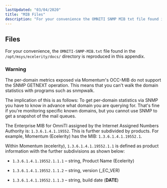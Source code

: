 ```yaml
---
lastUpdated: "03/04/2020"
title: "MIB Files"
description: "For your convenience the OMNITI SNMP MIB txt file found in the opt msys ecelerity docs directory is reproduced in this appendix The per domain metrics exposed via Momentum's OCC MIB do not support the SNMP GETNEXT operation This means that you can't walk the domain statistics with programs such..."
---
```


## <a name="snmp-mib"></a> Files


For your convenience, the `OMNITI-SNMP-MIB.txt` file found in the `/opt/msys/ecelerity/docs/` directory is reproduced in this appendix.

### Warning

The per-domain metrics exposed via Momentum's OCC-MIB do not support the SNMP GETNEXT operation. This means that you can't walk the domain statistics with programs such as snmpwalk.

The implication of this is as follows: To get per-domain statistics via SNMP you have to know in advance what domain you are querying for. That's fine if you're monitoring specific known domains, but you cannot use SNMP to get a snapshot of the mail queues.

The Enterprise MIB for OmniTI assigned by the Internet Assigned Numbers Authority is: `1.3.6.1.4.1.19552`. This is further subdivided by products. For example, Momentum (Ecelerity) has the MIB: `1.3.6.1.4.1.19552.1`.

Within Momentum (ecelerity), `1.3.6.1.4.1.19552.1.1` is defined as product information wiith the further subdivisions as shown below:

*   `1.3.6.1.4.1.19552.1.1.1` – string, Product Name (Ecelerity)

*   `1.3.6.1.4.1.19552.1.1.2` – string, version (_EC_VER)

*   `1.3.6.1.4.1.19552.1.1.3` – string, build date (__DATE__)